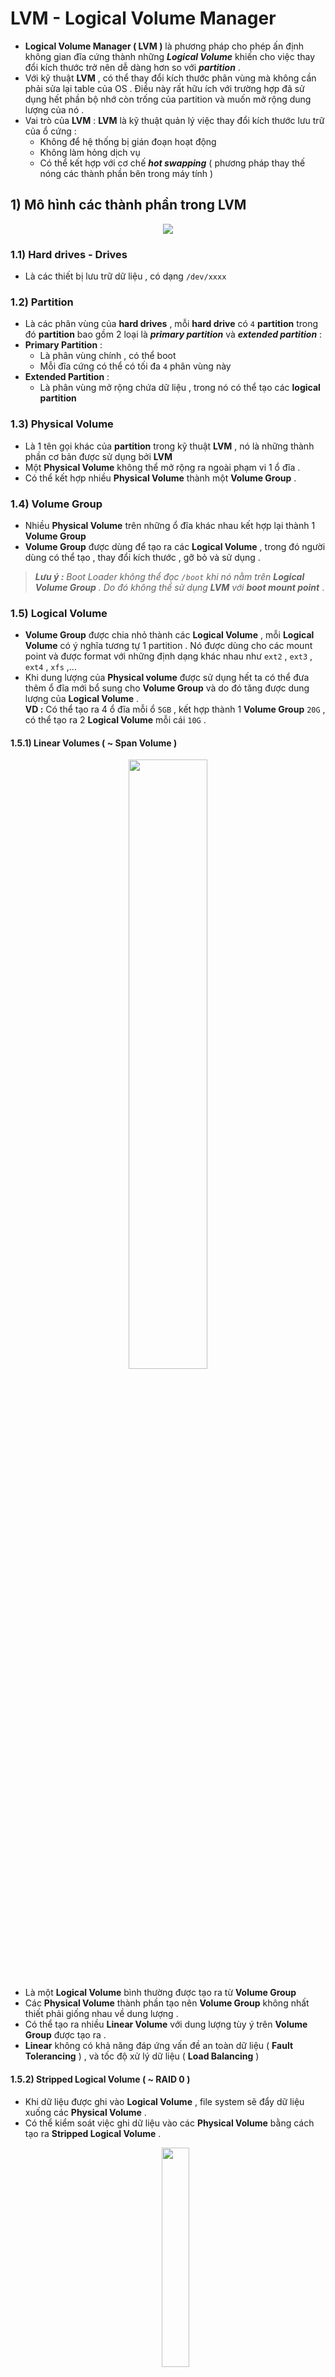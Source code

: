 # LVM - Logical Volume Manager
- **Logical Volume Manager ( LVM )** là phương pháp cho phép ấn định không gian đĩa cứng thành những ***Logical Volume*** khiến cho việc thay đổi kích thước trở nên dễ dàng hơn so với ***partition*** .
- Với kỹ thuật **LVM** , có thể thay đổi kích thước phân vùng mà không cần phải sửa lại table của OS . Điều này rất hữu ích với trường hợp đã sử dụng hết phần bộ nhớ còn trống của partition và muốn mở rộng dung lượng của nó .
- Vai trò của **LVM** : **LVM** là kỹ thuật quản lý việc thay đổi kích thước lưu trữ của ổ cứng :
    - Không để hệ thống bị gián đoạn hoạt động
    - Không làm hỏng dịch vụ
    - Có thể kết hợp với cơ chế ***hot swapping*** ( phương pháp thay thế nóng các thành phần bên trong máy tính )
## **1) Mô hình các thành phần trong LVM**
<p align=center><img src=https://i.imgur.com/UqevOfJ.png></p>

### **1.1) Hard drives - Drives**
- Là các thiết bị lưu trữ dữ liệu , có dạng `/dev/xxxx`
### **1.2) Partition**
- Là các phân vùng của **hard drives** , mỗi **hard drive** có `4` **partition** trong đó **partition** bao gồm 2 loại là ***primary partition*** và ***extended partition*** :
- **Primary Partition** : 
    - Là phân vùng chính , có thể boot
    - Mỗi đĩa cứng có thể có tối đa `4` phân vùng này
- **Extended Partition** :
    - Là phân vùng mở rộng chứa dữ liệu , trong nó có thể tạo các **logical partition**
### **1.3) Physical Volume** 
- Là 1 tên gọi khác của **partition** trong kỹ thuật **LVM** , nó là những thành phần cơ bản được sử dụng bởi **LVM**
- Một **Physical Volume** không thể mở rộng ra ngoài phạm vi 1 ổ đĩa .
- Có thể kết hợp nhiều **Physical Volume** thành một **Volume Group** .
### **1.4) Volume Group**
- Nhiều **Physical Volume** trên những ổ đĩa khác nhau kết hợp lại thành 1 **Volume Group**
- **Volume Group** được dùng để tạo ra các **Logical Volume** , trong đó người dùng có thể tạo , thay đổi kích thước , gỡ bỏ và sử dụng .
> ***Lưu ý :** Boot Loader không thể đọc `/boot` khi nó nằm trên **Logical Volume Group** . Do đó không thể sử dụng **LVM** với **boot mount point*** .
### **1.5) Logical Volume**
- **Volume Group** được chia nhỏ thành các **Logical Volume** , mỗi **Logical Volume** có ý nghĩa tương tự 1 partition . Nó được dùng cho các mount point và được format với những định dạng khác nhau như `ext2` , `ext3` , `ext4` , `xfs` ,...
- Khi dung lượng của **Physical volume** được sử dụng hết ta có thể đưa thêm ổ đĩa mới bổ sung cho **Volume Group** và do đó tăng được dung lượng của **Logical Volume** .<br>**VD :** Có thể tạo ra 4 ổ đĩa mỗi ổ `5GB` , kết hợp thành 1 **Volume Group** `20G`  , có thể tạo ra 2 **Logical Volume** mỗi cái `10G` .
#### **1.5.1) Linear Volumes ( ~ Span Volume )**
<p align=center><img src=https://i.imgur.com/wirelIY.png width=50%></p>

- Là một **Logical Volume** bình thường được tạo ra từ **Volume Group**
- Các **Physical Volume** thành phần tạo nên **Volume Group** không nhất thiết phải giống nhau về dung lượng .
- Có thể tạo ra nhiều **Linear Volume** với dung lượng tùy ý trên **Volume Group** được tạo ra .
- **Linear** không có khả năng đáp ứng vấn đề an toàn dữ liệu ( **Fault Tolerancing** ) , và tốc độ xử lý dữ liệu ( **Load Balancing** )
#### **1.5.2) Stripped Logical Volume ( ~ RAID 0 )**
- Khi dữ liệu được ghi vào **Logical Volume** , file system sẽ đẩy dữ liệu xuống các **Physical Volume** .
- Có thể kiểm soát việc ghi dữ liệu vào các **Physical Volume** bằng cách tạo ra **Stripped Logical Volume** .
    <p align=center><img src=https://i.imgur.com/rV2nIz8.png width=30%></p> 
- **Stripping** giúp tăng cường hiệu suất đọc/ghi dữ liệu bằng cách quyết định trước việc ghi dữ liệu vào **Physical Volume** theo tuần tự . Quá trình đọc/ghi có thể được thực hiện song song .
<p align=center><img src=https://i.imgur.com/TIfzYVP.png width=50%></p>

- Trong hình trên :
    - Luồng dữ liệu thứ nhất được ghi vào **PV1**
    - Luồng dữ liệu thứ hai được ghi vào **PV2**
    - Luồng dữ liệu thứ ba được ghi vào **PV3**
    - Luồng dữ liệu thứ 4 được lưu vào **PV1**
    - Kích thước của 1 luồng dữ liệu không vượt quá kích thước của 1 **PE**  .
- **Stripped Logical Volume** có thể được mở rộng .<br>**VD :** Có 1 ổ **Stripped** đã sử dụng hết dung lượng của **Volume Group** ( được tạo thành từ 2 **Physical Volume** ) . Nếu muốn tăng thêm kích thước cho **Stripped Volume** , phải nhóm thêm vào **Volume Group** 2 **Physical Volume** khác nữa , nếu chỉ nhóm thêm 1 thì sẽ không được .
- **Striped** đáp ứng được vấn đề tốc độ xử lý dữ liệu ( **Load Balancing** ) , tuy nhiên không đáp ứng được vấn đề an toàn dữ liệu ( **Fault Tolerancing** )
#### **1.5.3) RAID**
- **LVM** hỗ trợ **RAID 0 / 1 / 5 / 6 / 10** .
- **LVM RAID Volume** hỗ trợ **snapshot** .
- **RAID 1 ( Mirror Volume )**

    <p align=center><img src=https://i.imgur.com/tnkSBuJ.png width=30%></p>

    - Yêu cầu `2*n` **physical volumes** thành phần .
    - Dữ liệu khi chép trên **mirror** sẽ được backup sang **physical volume** thứ 2 ( vì thế dung lượng trên **mirror volume** chỉ bằng `1/2` dung lượng khi ta cấu hình ) . 
    - **Mirror Volume** đáp ứng nhu cầu an toàn dữ liệu ( **Fault Tolerancing** ) , nhưng không làm tăng tốc độ truy xuất dữ liệu .
- **RAID 5**

    <p align=center><img src=https://i.imgur.com/D1LWhKI.png width=40%></p>

    - **RAID 5 Volume** là giải pháp kết hợp các loại volume ( **Striped Volume RAID-0** , **Mirror Volume RAID-1** ) .
    - **RAID 5** đòi hỏi phải sử dụng `3` ổ đĩa cứng vật lý trở lên , và sử dụng thuật toán ***Parity*** ( ***parity*** là đoạn mã để nó kiểm tra tính toàn vẹn của dữ liệu ) . Khi 1 trong 3 đĩa bị hỏng , **RAID 5** sẽ dựa vào các phần dữ liệu còn + ***parity*** để build lại dữ liệu ) .
    - Vì phải chứa thêm bit ***Parity*** nên dung lượng của **RAID 5 Volume** sẽ chỉ bằng `2/3` dung lượng ta cấu hình ( trong trường hợp có 3 ổ đĩa tham gia cấu hình **RAID 5** ) ( `1/3` còn lại là để chứa bit ***Parity*** ) .
    - **RAID 5** đáp ứng cả 2 vấn đề an toàn dữ liệu ( **Fault Tolerangcing** ) , và tăng tốc độ xử lý dữ liệu ( **Load Balancing** ) . 
- **RAID 6**

    <p align=center><img src=https://i.imgur.com/B1RR5sX.png width=40%></p>

    - **RAID 6** là một dạng cải tiến từ **RAID 5** .
    - Ở **RAID 5** thì mỗi một dữ liệu được tách thành hai vị trí lưu trữ trên hai **physical volume** khác nhau , nhưng ở **RAID 6** thì mỗi dữ liệu lại được lưu trữ ở ít nhất ba vị trí ( trở lên ) .<br>=> Giúp cho sự an toàn của dữ liệu tăng lên so với **RAID 5** .
    - **RAID 6**  yêu cầu tối thiểu `4` ổ cứng , với `4` ổ cứng thì chúng cho phép hư hỏng đồng thời đến `2` ổ cứng mà hệ thống vẫn làm việc bình thường , điều này tạo ra một xác xuất an toàn rất lớn .<br>=> **RAID 6** thường chỉ được sử dụng trong các máy chủ chứa dữ liệu cực kỳ quan trọng .
- **RAID 10**

    <p align=center><img src=https://i.imgur.com/3Dy1W2E.png width=40%></p>

    - **RAID 10** là sự kết hợp từ **RAID 0** và **RAID 1** ( **RAID 1 + 0** )
    - **RAID 10** hoạt động không chỉ đơn giản là đọc và ghi dữ liệu , mà nó còn tự động sao lưu dữ liệu , đồng thời giúp quá trình thay thế hoặc cứu dữ liệu **RAID 10** trở nên dễ dàng hơn mỗi khi có một ổ cứng bị lỗi .
    - **RAID 10** đòi hỏi tối thiểu 4 **physical volumes** .
    - Phương thức ghi đồng thời lên tất cả 4 **volume** , 2 volume dạng “**striping**” và 2 volume dạng “**mirror**” – 4 ổ đĩa này phải giống nhau về dung lượng và kiểu loại .

#### **1.5.4) Thinly-Provisioned Logical Volumes ( Thin Volumes )**
- **Thin Volume** được tạo ra có 1 dung lượng chia sẵn ( ***allocated size*** ) nhưng chỉ chiếm dung lượng của ổ đĩa đúng bằng dung lượng của dữ liệu thực tế có trên **Volume**  ( ***used size*** ) .
- **VD :** chia ổ ảo `30G` nhưng hiện tại chỉ sử dụng `10G` thì trên ổ đĩa vật lý chỉ chiếm `10G` không gian thực .

    <img src=https://i.imgur.com/cYzr8td.jpg>

#### **1.5.5) Thickly-Provisioned Logical Volumes ( Thick Volumes )**
- **Thick Volume** được tạo ra có 1 dung lượng chia sẵn ( ***allocated size*** ) và chiếm đúng bằng đó dung lượng của ổ đĩa mặc dù dữ liệu bên trong ít hơn .
- **VD :** chia ổ ảo `30G` , thực tế đang sử dụng hết `10G` nhưng trên ổ đĩa vật lý vẫn chiếm `30G` không gian đĩa .

    <img src=https://i.imgur.com/B4XiRaQ.jpg>

#### **1.5.6) Snapshot Volumes**
- Tính năng **LVM Snapshot** cung cấp tạo ra 1 bản sao ổ đĩa tại thời điểm hiện tại mà không làm gián đoạn các dịch vụ .
- Khi thực hiện **snapshot** trên ổ đĩa gốc , tính năng này sẽ thực hiện tạo ra 1 bản sao của vùng dữ liệu đang có trên máy tính và có thể dùng nó để khôi phục lại trạng thái cũ .
- Vì **snapshot** chỉ lưu lại các vùng dữ liệu thay đổi sau khi thực hiện , nên **snapshot volume** cần một dung lượng tối thiểu của đĩa cứng . **VD :** Nếu ít thực hiện thay đổi trên ổ đĩa , **snapshot volume** chỉ chiếm khoảng `3-5%` dung lượng của đĩa cứng .
- **Snapshot** chỉ thực hiện tạo ra 1 bản sao ảo , không thể thay thế hoàn toàn quá trình sao lưu dữ liệu .
#### **1.5.7) Thinly-Provisioned Snapshot Volumes**
#### **1.5.8) Cache Volumes**
- **LVM** hỗ trợ việc sử dụng các ổ cứng tốc độ cao ( như **SSD** ) để chi lại cache cho các ổ cứng tốc độ chậm hơn ( như **HDD** ) .

    <p align=center><img src=https://i.imgur.com/bpTzibn.png></p>

- Có thể tạo ra **cache logical volume** để cải thiện hiệu suất của các **logical volume** có sẵn hoặc tạo **cache volume** gồm các **SSD** tốc độ cao với dung lượng lưu trữ thấp và các **HDD** tốc độ chậm với dung lượng lưu trữ cao .

### **1.6) Physical Extend ( PE )**
- Là 1 đại lượng thể hiện 1 khối dữ liệu dùng làm đơn vị tính dung lượng của **Logical Volume** .
- Mặc định `1PE = 4MB`
## **2) Ưu điểm và nhược điểm của LVM**
### **2.1) Ưu điểm**
- Có thể gom nhiều đĩa cứng vật lý lại thành 1 đĩa ảo dung lượng lớn
- Có thể tạo ra các vùng dung lượng lớn nhỏ tùy ý
- Có thể thay đổi các vùng dung lượng đó dễ dàng , linh hoạt
### **2.2) Nhược điểm**
- Các bước thiết lập phức tạp , khó khăn hơn
- Càng gắn nhiều đĩa cứng và thiết lập càng nhiều **LVM** thì hệ thống khởi động càng lâu
- Khả năng mất dữ liệu khi 1 trong các đĩa cứng vật lý bị hỏng
- Windows không thể nhận ra vùng dữ liệu của **LVM** . Nếu *dual-boot* Windows sẽ không thể truy cập dữ liệu chứa trong **LVM**
## **3) Các lệnh trong LVM**
- **Physical Volume** :
    - `pvcreate` : tạo **physical volume**
    - `pvdisplay` , `pvs` : xem **physical volume** đã tạo
    - `pvremove` : xóa **physical volume**
- **Volume Group** :
    - `vgcreate` : tạo **volume group**
    - `vgdisplay` , `vgs` : xem **volume group** đã tạo
    - `vgremove` : xóa **volume group**
    - `vgextend` : tăng dung lượng của **volume group**
    - `vgreduce` : giảm dung lượng của **volume group**
- **Logical Volume** :
    - `lvcreate` : tạo **logical volume**
    - `lvdisplay` , `lvs` : xem **logical volume** đã tạo
    - `lvremove` : xóa **logical volume**
    - `lvextend` : tăng dung lượng **logical volume**
    - `lvreduce` : giảm dung lượng **logical volume**
## **4) Các bước tạo Linear Volume**
- Thêm 4 ổ cứng `sdb` , `sdc` , `sdd` , `sde` vào Server
- **B1 :** Kiểm tra các hard drive có trên hệ thống :
    ```
    # lsblk
    ```
    hoặc
    ```
    # fdisk -l
    ```
    <img src=https://i.imgur.com/fYW0gzw.png>

- **B2 :** Tạo **partition** :
    - Từ các hard disk trên hệ thống , tạo ra các partition .
    - Dùng lệnh `fdisk` ( có thể dùng `parted` )
        ```
        # fdisk /dev/sdb
        ```
        <img src=https://i.imgur.com/7MCR1ml.png>

        - `n` : tạo mới partition

            <img src=https://i.imgur.com/qu3evFC.png>

        - `p` : tạo partition `primary`
        - `1` : tạo partition `primary` thứ nhất
        - Dòng "`First sector (2048-41943039,defaul 2048)`" để **default**
        - Dòng "`Last sector,+sector or size {K,M,G} (2048-41943039),default 41943039`"<br>=> `+10G` để tạo ra phân vùng `10GiB`

            <img src=https://i.imgur.com/UOW9Rae.png>

        - `t` : tùy chọn thày đổi định dạng partition
        - `8e` : thay đổi về định dạng **LVM**
        - `w` : lưu lại và thoát
    - Tương tự tạo thêm partition với các hard disk khác .

        <img src=https://i.imgur.com/uKTlRLr.png>

- **B3 :** Tạo **physical volume** :
    - Tạo các **physical volume** là `/dev/sdb1` , `/dev/sdc1` , `/dev/sdd1` , `/dev/sde1` :
        ```
        # pvcreate /dev/sdb1 /dev/sdc1 /dev/sdd1 /dev/sde1
        ```
        <img src=https://i.imgur.com/jdc5MCL.png>

    - Kiểm tra lại bằng lệnh `pvs` hoặc `pvdisplay` :

        <img src=https://i.imgur.com/fTGUtA6.png>
- **B4 :** Tạo **volume group** :
    - Nhóm các **physical volume** thành 1 **volume group** bằng câu lệnh
        ```
        # vgcreate vg-demo1 /dev/sdb1 /dev/sdc1 /dev/sdd1 /dev/sde1    ( vg-demo1 là tên volume group )
        ```
        <img src=https://i.imgur.com/OIWku0W.png>
    - Kiểm tra lại bằng lệnh `vgs` hoặc `vgdisplay` :
        
        <img src=https://i.imgur.com/JLJlbQQ.png>

- **B5 :** Tạo **logical volume** :
    - Từ 1 **volume group** , có thể tạo ra các **logical volume** bằng lệnh :
        ```
        # lvcreate -L 25G -n lv-demo1 vg-demo1
        ```
        - Trong đó :
            - `-L` : chỉ ra dung lượng của **logical volume**
            - `-n` : chỉ ra tên của **logical volume**

        <img src=https://i.imgur.com/rCpo27M.png>

    - Có thể tạo nhiều **logical volume** từ 1 **volume group**
    - Kiểm tra lại bằng lệnh `lvs` hoặc `lvdisplay` :

        <img src=https://i.imgur.com/jPNJKpL.png>
    
- **B6 :** Format **logical volume**
    ```
    # mkfs.xfs /dev/vg-demo1/lv-demo1
    ```
    <img src=https://i.imgur.com/KxV0vlZ.png>

- **B7 :** Mount và sử dụng :
    ```
    # mkdir demo1
    # mount /dev/vg-demo1/lv-demo1 demo1
    # df -h => kiểm tra
    ```
    <img src=https://i.imgur.com/9OQPhz4.png>

- **B8 :** Lưu cấu hình vào file `/etc/fstab`
    ```
    # echo /dev/vg-demo1/lv-demo1 /demo1 xfs defaults 0 0
    ```
## **5) Các bước tạo Stripped Volume - RAID 0**
- Thêm 4 ổ cứng `sdb` , `sdc` , `sdd` , `sde` vào Server .
- Các bước thực hiện tương tự **Linear Volumes** cho đến hết bước tạo **Volume Group** .
- Tạo **stripped logical volume** :
    - Từ 1 **volume group** , có thể tạo ra các **stripped volume group** bằng lệnh :
        ```
        # lvcreate -L 25G -i4 -I64 -n lv-stripped-1 vg-demo1
        ```
        - Trong đó :
            - `-L` : chỉ ra dung lượng của **logical volume**
            - `-i4` : thông báo tạo **stripped volume** trên 4 ổ **physical** ( có thể thay đổi )
            - `-I64` : kích thước các luồng dữ liệu tuần tự ( **stripe** ) được ghi trên các **physical volume**
            - `-n` : chỉ ra tên của **stripped logical volume**

        <img src=https://i.imgur.com/YJsz0hh.png>

    - Có thể tạo ra nhiều **stripped logical volume** từ 1 **volume group**
    - Kiểm tra lại bằng lệnh `lvs` hoặc `lvdisplay` :

        <img src=https://i.imgur.com/mV13ucw.png>
    
    - Có thể tạo ra **stripped volume** có dung lượng được tính bằng số **PE** ( ***physical extend*** - mặc định = `4MB` ) bằng lệnh :
        ```
        # lvcreate -l 100 -i4 -I64 -n lv-stripped-1 vg-demo1
        ```
        - Trong đó :
            - `-l` : chỉ ra dung lượng tính bằng **PE** của **logical volume**
        => Dung lượng của **volume** tạo ra là `100 * 4 = 400MB`
        - Kiểm tra :

            <img src=https://i.imgur.com/oZ38LeX.png>

## **6) Các bước tạo Mirror Volume - RAID 1**
- Thêm 4 ổ cứng `sdb` , `sdc` , `sdd` , `sde` vào Server .
- Các bước thực hiện tương tự **Linear Volumes** cho đến hết bước tạo **Volume Group** .
- Tạo **mirror logical volume** :
    - Từ 1 **volume group** , có thể tạo ra các **mirror volume group** bằng lệnh :
        ```
        # lvcreate -L 15G -m1 -n lv-mirror-1 vg-demo1
        ```
        - Trong đó :
            - `-L` : chỉ ra dung lượng của **logical volume**
            - `-m1` : chỉ định tạo ra 1 **logical volume** với 1 **mirror** đi kèm ( nếu là `-m2` sẽ tạo ra 2 **mirror** , ổ sẽ bị chia làm 3 )
            - `-n` : chỉ ra tên của **mirror logical volume**
        - Kiểm tra : Lệnh trên tạo ra 1 **logical volume** với dung lượng `15G` đồng thời tạo ra 1 **mirror** `15G` ẩn => chiếm dung lượng `30G` của **volume group** :

            <img src=https://i.imgur.com/0ewtv24.png>
            <img src=https://i.imgur.com/LtlOoJJ.png>
    - 1 **mirror logical volume** chia thiết bị được sao chép thành các vùng ( **region** ) có kích thước mặc định là `512kB` . Do giới hạn của hạ tầng , các **mirror** lớn hơn `1,5TB` không thể sử dụng các **region** có kích cỡ `512kB` mà yêu cầu kích cỡ tối thiểu bằng `2MB` . Với **mirror** dung lượng `4TB` , nên để **region** `4MB` . Với **mirror** dung lượng `5TB` , nên để **region** `8MB` :
        ```
        # lvcreate -L 3T -m1 -R 4 -n lv-mirror-1 vg-demo1
        ```
## **7) Cách thay đổi dung lượng Logical volume trên LVM**
- **B1 :** Kiểm tra các thông tin hiện có : 
    ```
    # pvs
    # vgs
    # lvs
    ```
    - Giả sử `lv-demo1` đã đầy và cần tăng kích thước .
    - Để tăng kích thước , phải kiểm tra xem **volume group** còn dư dung lượng để kéo giãn **logical volume** không . **Logical volume** thuộc 1 **volume group** nhất định , nếu **volume group** đã cấp phát hết thì **logical volume** cũng không tăng dung lượng lên được .
    - Để kiểm tra , dùng lệnh `vgdisplay`
    - Chú ý 2 trường thông tin :
        - "`VG Status     resizeable`"  => có thể co dãn được
            <img src=https://i.imgur.com/SrFM4pJ.png>
        - "`Free PE / Size    3836 /14.98 GiB`"   
            <img src=https://i.imgur.com/2xRx0ny.png>  


- **B2.1 :** Tăng kích thước dung lượng **logical volume** :
    ```
    # lvextend -L +5G /dev/vg-demo1/lv-demo1
    ```
    - `-L` : tùy chọn để thay đổi kích thước
    - Sau khi tăng kích thước **logical volume** thì dung lượng đã được tăng nhưng file system trên **volume** này vẫn chưa thay đổi :
        ```
        # resize2fs /dev/vg-demo1/lv-demo1
        ```
- **B2.2 :** Giảm kích thước **logical volume** :
    - Trước tiên phải unmount **logical volume** muốn giảm :
        ```
        # umount /dev/vg-demo1/lv-demo1
        ```
    - Giảm kích thước của **logical volume** :
        ```
        # lvreduce -L 5G /dev/vg-demo1/lv-demo1
        ```
    - Format lại **logical volume** :
        ```
        # mkfs.xfs /dev/vg-demo1/lv-demo1
        ```
    - Mount lại **logical volume** :
        ```
        # mount /dev/vg-demo1/lv-demo1 demo1
        ```
- **B3 :** Kiểm tra kết quả :
    ```
    # df -h
    ```
## **8) Cách thay đổi dung lượng Volume Group trên LVM**
- Chính là việc nhóm thêm **physical volume** hay bỏ nhóm **physical volume** ra khỏi **volume group** .
- **B1 :** Kiểm tra thông tin partition :
    ```
    # vgdisplay
    ```
    hoặc
    ```
    # lsblk
    ```
- **B2.1 :** Nhóm thêm 1 partition vào **volume group** :
    ```
    # vgextend /dev/vg-demo1 /dev/sdb2
    ```
    ( hệ thống sẽ tự động chuyển `/dev/sdb2` thành **physical volume** )
- **B2.2 :** Cắt 1 partition ra khỏi **volume group**
    ```
    # vgreduce /dev/vg-demo1 /dev/sdb2
    ```
## **9) Cách xóa Logical Volumes , Volume Group , Physical Volume**
### **9.1) Xóa Logical Volume**
- **B1 :** Unmount **logical volume** :
    ```
    # umount /dev/vg-demo1/lv-demo1
    ```
- **B2 :** Xóa **logical volume** :
    ```
    # lvremove /dev/vg-demo1/lv-demo1
    ```
### **9.2) Xóa Volume Group**
- Trước khi xóa **volume group** , phải đảm bảo xóa hết **logical volume** :
- Xóa **volume group** bằng lệnh :
    ```
    # vgremove /dev/vg-demo1
    ```
### **9.3) Xóa Physical Volume**
- ```
  # pvremove /dev/sdb2
  ```
